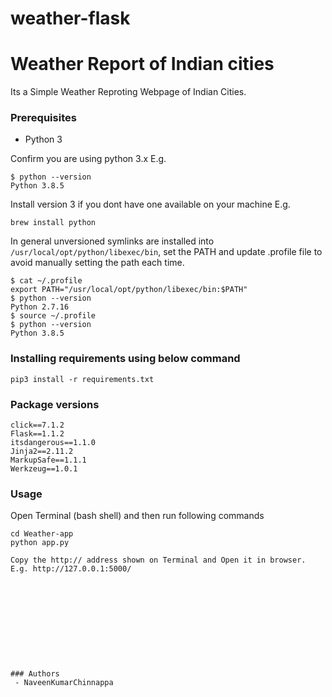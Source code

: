 # weather-flask

# Weather Report of Indian cities
Its a Simple Weather Reproting Webpage of Indian Cities.


### Prerequisites
 - Python 3

Confirm you are using python 3.x 
E.g.
```
$ python --version
Python 3.8.5
```
Install version 3 if you dont have one available on your machine 
E.g.
```
brew install python
```
In general unversioned symlinks are installed into `/usr/local/opt/python/libexec/bin`, set the PATH and update .profile file to avoid manually setting the path each time.
```
$ cat ~/.profile
export PATH="/usr/local/opt/python/libexec/bin:$PATH"
$ python --version
Python 2.7.16
$ source ~/.profile
$ python --version
Python 3.8.5
```
### Installing requirements using below command
```
pip3 install -r requirements.txt
```
### Package versions
```
click==7.1.2
Flask==1.1.2
itsdangerous==1.1.0
Jinja2==2.11.2
MarkupSafe==1.1.1
Werkzeug==1.0.1

```

### Usage
Open Terminal (bash shell) and then run following commands

```
cd Weather-app
python app.py
```

```
Copy the http:// address shown on Terminal and Open it in browser. 
E.g. http://127.0.0.1:5000/











### Authors
 - NaveenKumarChinnappa
